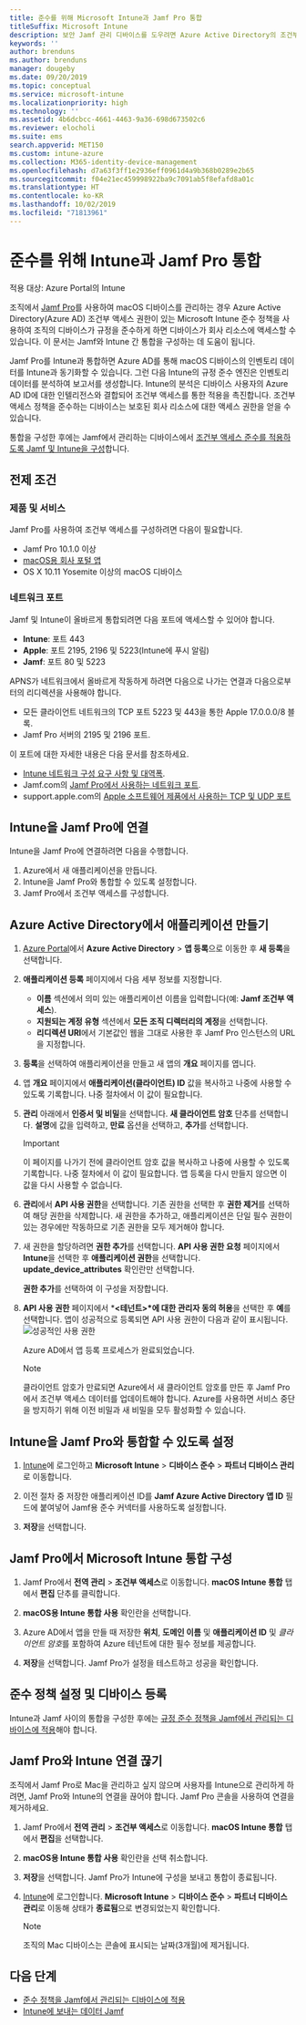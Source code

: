 ```yaml
---
title: 준수를 위해 Microsoft Intune과 Jamf Pro 통합
titleSuffix: Microsoft Intune
description: 보안 Jamf 관리 디바이스를 도우려면 Azure Active Directory의 조건부 액세스와 함께 Microsoft Intune 준수 정책을 사용합니다.
keywords: ''
author: brenduns
ms.author: brenduns
manager: dougeby
ms.date: 09/20/2019
ms.topic: conceptual
ms.service: microsoft-intune
ms.localizationpriority: high
ms.technology: ''
ms.assetid: 4b6dcbcc-4661-4463-9a36-698d673502c6
ms.reviewer: elocholi
ms.suite: ems
search.appverid: MET150
ms.custom: intune-azure
ms.collection: M365-identity-device-management
ms.openlocfilehash: d7a63f3ff1e2936eff0961d4a9b368b0289e2b65
ms.sourcegitcommit: f04e21ec459998922ba9c7091ab5f8efafd8a01c
ms.translationtype: HT
ms.contentlocale: ko-KR
ms.lasthandoff: 10/02/2019
ms.locfileid: "71813961"
---
```

# <a name="integrate-jamf-pro-with-intune-for-compliance"></a>준수를 위해 Intune과 Jamf Pro 통합

적용 대상: Azure Portal의 Intune

조직에서 [Jamf Pro](https://www.jamf.com)를 사용하여 macOS 디바이스를 관리하는 경우 Azure Active Directory(Azure AD) 조건부 액세스 권한이 있는 Microsoft Intune 준수 정책을 사용하여 조직의 디바이스가 규정을 준수하게 하면 디바이스가 회사 리소스에 액세스할 수 있습니다. 이 문서는 Jamf와 Intune 간 통합을 구성하는 데 도움이 됩니다.

Jamf Pro를 Intune과 통합하면 Azure AD를 통해 macOS 디바이스의 인벤토리 데이터를 Intune과 동기화할 수 있습니다. 그런 다음 Intune의 규정 준수 엔진은 인벤토리 데이터를 분석하여 보고서를 생성합니다. Intune의 분석은 디바이스 사용자의 Azure AD ID에 대한 인텔리전스와 결합되어 조건부 액세스를 통한 적용을 촉진합니다. 조건부 액세스 정책을 준수하는 디바이스는 보호된 회사 리소스에 대한 액세스 권한을 얻을 수 있습니다.

통합을 구성한 후에는 Jamf에서 관리하는 디바이스에서 [조건부 액세스 준수를 적용하도록 Jamf 및 Intune을 구성](conditional-access-assign-jamf.md)합니다.  


## <a name="prerequisites"></a>전제 조건

### <a name="products-and-services"></a>제품 및 서비스
Jamf Pro를 사용하여 조건부 액세스를 구성하려면 다음이 필요합니다.

- Jamf Pro 10.1.0 이상
- [macOS용 회사 포털 앱](https://aka.ms/macoscompanyportal)
- OS X 10.11 Yosemite 이상의 macOS 디바이스

### <a name="network-ports"></a>네트워크 포트
<!-- source: https://support.microsoft.com/en-us/help/4519171/troubleshoot-problems-when-integrating-jamf-with-microsoft-intune -->
Jamf 및 Intune이 올바르게 통합되려면 다음 포트에 액세스할 수 있어야 합니다. 
- **Intune**: 포트 443
- **Apple**: 포트 2195, 2196 및 5223(Intune에 푸시 알림)
- **Jamf**: 포트 80 및 5223

APNS가 네트워크에서 올바르게 작동하게 하려면 다음으로 나가는 연결과 다음으로부터의 리디렉션을 사용해야 합니다.
- 모든 클라이언트 네트워크의 TCP 포트 5223 및 443을 통한 Apple 17.0.0.0/8 블록.   
- Jamf Pro 서버의 2195 및 2196 포트.  

이 포트에 대한 자세한 내용은 다음 문서를 참조하세요.  
- [Intune 네트워크 구성 요구 사항 및 대역폭](../fundamentals/network-bandwidth-use.md).
- Jamf.com의 [Jamf Pro에서 사용하는 네트워크 포트](https://www.jamf.com/jamf-nation/articles/34/network-ports-used-by-jamf-pro).
- support.apple.com의 [Apple 소프트웨어 제품에서 사용하는 TCP 및 UDP 포트](https://support.apple.com/HT202944)


## <a name="connect-intune-to-jamf-pro"></a>Intune을 Jamf Pro에 연결

Intune을 Jamf Pro에 연결하려면 다음을 수행합니다.

1. Azure에서 새 애플리케이션을 만듭니다.
2. Intune을 Jamf Pro와 통합할 수 있도록 설정합니다.
3. Jamf Pro에서 조건부 액세스를 구성합니다.

## <a name="create-an-application-in-azure-active-directory"></a>Azure Active Directory에서 애플리케이션 만들기

1. [Azure Portal](https://portal.azure.com)에서 **Azure Active Directory** > **앱 등록**으로 이동한 후 **새 등록**을 선택합니다. 

2. **애플리케이션 등록** 페이지에서 다음 세부 정보를 지정합니다.
   - **이름** 섹션에서 의미 있는 애플리케이션 이름을 입력합니다(예: **Jamf 조건부 액세스**).
   - **지원되는 계정 유형** 섹션에서 **모든 조직 디렉터리의 계정**을 선택합니다. 
   - **리디렉션 URI**에서 기본값인 웹을 그대로 사용한 후 Jamf Pro 인스턴스의 URL을 지정합니다.  

3. **등록**을 선택하여 애플리케이션을 만들고 새 앱의 **개요** 페이지를 엽니다.  

4. 앱 **개요** 페이지에서 **애플리케이션(클라이언트) ID** 값을 복사하고 나중에 사용할 수 있도록 기록합니다. 나중 절차에서 이 값이 필요합니다.  

5. **관리** 아래에서 **인증서 및 비밀**을 선택합니다. **새 클라이언트 암호** 단추를 선택합니다. **설명**에 값을 입력하고, **만료** 옵션을 선택하고, **추가**를 선택합니다.

   > [!IMPORTANT]  
   > 이 페이지를 나가기 전에 클라이언트 암호 값을 복사하고 나중에 사용할 수 있도록 기록합니다. 나중 절차에서 이 값이 필요합니다. 앱 등록을 다시 만들지 않으면 이 값을 다시 사용할 수 없습니다.  

6. **관리**에서 **API 사용 권한**을 선택합니다. 기존 권한을 선택한 후 **권한 제거**를 선택하여 해당 권한을 삭제합니다. 새 권한을 추가하고, 애플리케이션은 단일 필수 권한이 있는 경우에만 작동하므로 기존 권한을 모두 제거해야 합니다.  

7. 새 권한을 할당하려면 **권한 추가**를 선택합니다. **API 사용 권한 요청** 페이지에서 **Intune**을 선택한 후 **애플리케이션 권한**을 선택합니다. **update_device_attributes** 확인란만 선택합니다.  

   **권한 추가**를 선택하여 이 구성을 저장합니다.  

8. **API 사용 권한** 페이지에서 ***\<테넌트>*에 대한 관리자 동의 허용**을 선택한 후 **예**를 선택합니다.  앱이 성공적으로 등록되면 API 사용 권한이 다음과 같이 표시됩니다. ![성공적인 사용 권한](./media/conditional-access-integrate-jamf/sucessfull-app-registration.png)

   Azure AD에서 앱 등록 프로세스가 완료되었습니다.


    > [!NOTE]
    > 클라이언트 암호가 만료되면 Azure에서 새 클라이언트 암호를 만든 후 Jamf Pro에서 조건부 액세스 데이터를 업데이트해야 합니다. Azure를 사용하면 서비스 중단을 방지하기 위해 이전 비밀과 새 비밀을 모두 활성화할 수 있습니다.

## <a name="enable-intune-to-integrate-with-jamf-pro"></a>Intune을 Jamf Pro와 통합할 수 있도록 설정

1. [Intune](https://go.microsoft.com/fwlink/?linkid=2090973)에 로그인하고 **Microsoft Intune** > **디바이스 준수** > **파트너 디바이스 관리**로 이동합니다.

2. 이전 절차 중 저장한 애플리케이션 ID를 **Jamf Azure Active Directory 앱 ID** 필드에 붙여넣어 Jamf용 준수 커넥터를 사용하도록 설정합니다.

3. **저장**을 선택합니다.

## <a name="configure-microsoft-intune-integration-in-jamf-pro"></a>Jamf Pro에서 Microsoft Intune 통합 구성

1. Jamf Pro에서 **전역 관리** > **조건부 액세스**로 이동합니다. **macOS Intune 통합** 탭에서 **편집** 단추를 클릭합니다.

2. **macOS용 Intune 통합 사용** 확인란을 선택합니다.

3. Azure AD에서 앱을 만들 때 저장한 **위치**, **도메인 이름** 및 **애플리케이션 ID** 및 *클라이언트 암호*를 포함하여 Azure 테넌트에 대한 필수 정보를 제공합니다.  

4. **저장**을 선택합니다. Jamf Pro가 설정을 테스트하고 성공을 확인합니다.

## <a name="set-up-compliance-policies-and-register-devices"></a>준수 정책 설정 및 디바이스 등록

Intune과 Jamf 사이의 통합을 구성한 후에는 [규정 준수 정책을 Jamf에서 관리되는 디바이스에 적용](conditional-access-assign-jamf.md)해야 합니다.


## <a name="disconnect-jamf-pro-and-intune"></a>Jamf Pro와 Intune 연결 끊기 

조직에서 Jamf Pro로 Mac을 관리하고 싶지 않으며 사용자를 Intune으로 관리하게 하려면, Jamf Pro와 Intune의 연결을 끊어야 합니다. Jamf Pro 콘솔을 사용하여 연결을 제거하세요. 

1. Jamf Pro에서 **전역 관리** > **조건부 액세스**로 이동합니다. **macOS Intune 통합** 탭에서 **편집**을 선택합니다.
2. **macOS용 Intune 통합 사용** 확인란을 선택 취소합니다.
3. **저장**을 선택합니다. Jamf Pro가 Intune에 구성을 보내고 통합이 종료됩니다.
4. [Intune](https://go.microsoft.com/fwlink/?linkid=2090973)에 로그인합니다. **Microsoft Intune** > **디바이스 준수** > **파트너 디바이스 관리**로 이동해 상태가 **종료됨**으로 변경되었는지 확인합니다. 

   > [!NOTE]
   > 조직의 Mac 디바이스는 콘솔에 표시되는 날짜(3개월)에 제거됩니다. 

## <a name="next-steps"></a>다음 단계

- [준수 정책을 Jamf에서 관리되는 디바이스에 적용](conditional-access-assign-jamf.md)
- [Intune에 보내는 데이터 Jamf](data-jamf-sends-to-intune.md)
